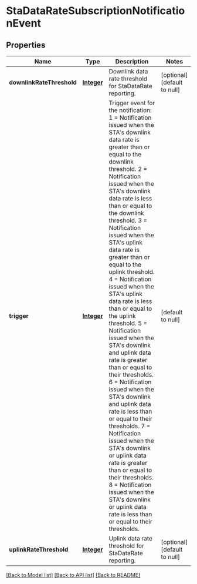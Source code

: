 # StaDataRateSubscriptionNotificationEvent
## Properties

Name | Type | Description | Notes
------------ | ------------- | ------------- | -------------
**downlinkRateThreshold** | [**Integer**](integer.md) | Downlink data rate threshold for StaDataRate reporting. | [optional] [default to null]
**trigger** | [**Integer**](integer.md) | Trigger event for the notification: 1 &#x3D; Notification issued when the STA&#39;s downlink data rate is greater than or equal to the downlink threshold. 2 &#x3D; Notification issued when the STA&#39;s downlink data rate is less than or equal to the downlink threshold. 3 &#x3D; Notification issued when the STA&#39;s uplink data rate is greater than or equal to the uplink threshold. 4 &#x3D; Notification issued when the STA&#39;s uplink data rate is less than or equal to the uplink threshold. 5 &#x3D; Notification issued when the STA&#39;s downlink and uplink data rate is greater than or equal to their thresholds. 6 &#x3D; Notification issued when the STA&#39;s downlink and uplink data rate is less than or equal to their thresholds. 7 &#x3D; Notification issued when the STA&#39;s downlink or uplink data rate is greater than or equal to their thresholds. 8 &#x3D; Notification issued when the STA&#39;s downlink or uplink data rate is less than or equal to their thresholds. | [default to null]
**uplinkRateThreshold** | [**Integer**](integer.md) | Uplink data rate threshold for StaDataRate reporting. | [optional] [default to null]

[[Back to Model list]](../README.md#documentation-for-models) [[Back to API list]](../README.md#documentation-for-api-endpoints) [[Back to README]](../README.md)

